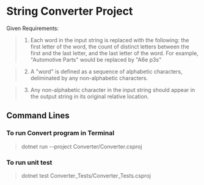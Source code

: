 # String Converter Project

Given Requirements:

> 1. Each word in the input string is replaced with the following: the first letter of the word, the count of distinct letters between the first and the last letter, and the last letter of the word. For example, "Automotive Parts" would be replaced by "A6e p3s"

> 2. A "word" is defined as a sequence of alphabetic characters, deliminated by any non-alphabetic characters.

> 3. Any non-alphabetic character in the input string should appear in the output string in its original relative location.

## Command Lines

### To run Convert program in Terminal
> dotnet run  --project Converter/Converter.csproj

### To run unit test
> dotnet test Converter_Tests/Converter_Tests.csproj
